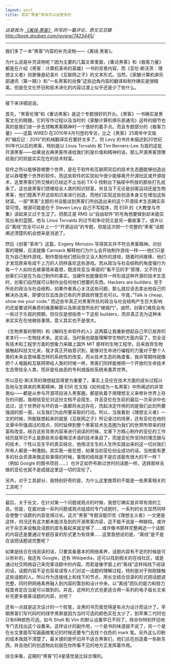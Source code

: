 ```yaml
---
layout: post
title: 其实“黑客”原本可以说更多的
---
```

*这是我为 [《离线·黑客》](http://book.douban.com/subject/26299481/) 所写的一篇评论，原文见豆瓣 http://book.douban.com/review/7423445/*

***

我们多了一本“黑客”内容的补充读物——《离线·黑客》。

为什么说是补充读物呢？因为主要的几篇文章里面，《重访黑客》和《极客力量》都是在介绍《黑客：计算机革命的英雄》一书的背景内容，而《亚伦·斯沃茨：理想主义者》则更像是纪录片《互联网之子》的文本形式。当然，《家酿计算机俱乐部通讯（第一期）》和“一名黑客的肖像”这些边角内容的翻译和制作确实是很精美。但是在文化怀旧和技术进化的内容过渡上似乎还是少了些什么。

***

接下来详细说说。

首先，“黑客伦理”和《重访黑客》是这个专题很好的开头。《黑客》一书确实是黑客文化的精髓，它的写作过程以及当时的《家酿计算机俱乐部通讯》这样的细节也真的是我们进一步去领略黑客精神时一个很好的着手点。而且专题部分的《极客力量》——这篇 WIRED 在2010年4月刊登的专访，比之《黑客》25周年中文版的“编后记：2010”的机械翻译实在要好太多了。但 Levy 的书并未描述到20世纪90年代以后的黑客，特别是以 Linus Torvalds 和 Tim Berners-Lee 为首的这批开源黑客——如果说古典黑客传递给我们的是价值和精神的话，那么开源黑客馈赠给我们的则是实实在在的技术财富。

软件之所以能够吞噬整个世界，是在于软件和互联网背后的技术生态圈能够创造出足以吞噬整个世界的软件。而这些软件的实现如今很少能够离开开源社区或开源技术，这里黑客们所交换的已经远不止当初 TX-0 控制台下抽屉中所放的那些打孔纸条了。这也是黑客们馈赠给全人类的知识财富，并且当下无论是创客运动还是生物黑客，他们既离不开这些知识来进行创造，而他们实现这些创造本身又在增加这些财富。一部“黑客”主题的书没能谈到黑客们所创造出来的这个开源技术生态确实非常可惜，根源可能是在于 Steven Levy 自己不写程序，而 ESR 的《大教堂与市集》读起来又过于生涩了。但那正是 RMS 以“自由软件”的号角想要做到却未能实现出来的蓝图，他与 Linus Torvalds 的过节和争论则又是另一番故事了。或许以后“离线”完全可以补上一个“开源运动”的专题，但是这次把一个完整的“黑客”话题阐述清楚的机会想来是消逝了。

然后《创客“革命”》这篇，Evgeny Morozov 写得其实并不符合黑客精神。对创客的理解，应该就像 Carmack 解释他们为什么会开始制作游戏一样——他们只是在为自己制作游戏，制作那些他们想玩但又没人制作的游戏，随着时间推移，他们才发现原来有成千上万的人同样喜欢这些游戏。而从政治与社会结构的角度强行为每一个人如何去做事情来着想，既违背亚当·斯密的“看不见的手”原理，又不符合创客们只是在为自己制作的事实。当硬件也能像软件一样形成这种开源的技术生态时，创客们自然就可以制作出任何他们想要的东西。Hackers are builders. 至于所处的政治与社会结构，如果作者真心关注这些问题，那么就应该去拿出他自己的解决办法来，即便仅仅去改良已有的开源政府理念也可以。毕竟，”Talk is cheap, show me your code.” 而近些年真正对黑客所处的政治与社会结构产生巨大影响的还是要说阿桑奇的维基解密以及斯诺登所处的“棱镜门”。诚然，创客们难免会有一些过于乐观的预期，但仅仅是想指责一下这些 builders，而非真正去为这种未来实实在在地做些事情，意义其实也不是很大。

《生物黑客的黎明》和《解码生命软件的人》这两篇让我重新想起自己早已放弃的老本行——生物技术来。说实话，当时我也就能理解学生物的方面内容了，完全没有技术和工程学方面的想象力来跟上国外 MIT 那样的生物工程学。后来放弃生物接触起科技文化来，我才真正开始意识到，能够对生命进行编程的力量对于整个人类的未来会意味着怎样的系统性的改变。而从技术生态的角度看，我非常期待就像把个人电脑和互联网带给人类的时候一样，黑客们同样能够把一个开放的生命技术生态带给全人类，而非是任由恶的专利或版权系统来愚弄世界。

所以亚伦·斯沃茨的理想就显得更为重要了。事实上亚伦在技术方面的成长过程以及他与生俱来的黑客精神，跟 ESR 在文档《如何成为一名黑客》中所阐述的非常类似——都是从参与开源项目进入黑客圈，都是执着于用理想主义来修补世界上存在的问题。我相信亚伦对这份文档不会陌生，并且亚伦在生前的最后一次采访中也说过，这个世界好与坏的各一面都将永远存在，而起决定作用的则是我们此刻所要强调的那一面，以及我们为此所要采取的行动。所以，当我看到《理想主义者》一文的时候，所能联想起来的就是《互联网之子》所记录过的场景，还有亚伦在他的文章中所强调过的观点，同时延伸到整个黑客技术生态圈为我们的世界所带来的财富和改变。结合这些背景内容来进行阅读的时候，文章下方精心制作的亚伦的工作经历就早已不止是那些夹杂着晦涩术语的技术条目了，而是亚伦所坚持的理念跟与的技术、个性以及生平的真实结合，他用活生生的人生所实践出来的这一切对我们所有人都是一种激励。其实我一直在想，如果当初亚伦创业成功的话，当他能有更多的社会资源来做这些事情的时候，事情的结局是不是应该能有很大的不一样？（例如 Google 的图书项目……）也许正如乔布斯过世时的话题一样，选择那样去做的亚伦也就不是成就这里这一切的亚伦了。

另外，对于工具部分，我特别好奇的是，为什么这里推荐的不能是一些黑客相关的工具呢？

***

最后，关于长文，在针对某一个问题或观点的时候，我想它确实是非常有效的工具。但是，在面对由一系列问题或观点组成的专门话题时，一系列的长文显然同样会使整个话题的内容变得过长。这次“黑客”专题没能印完《理想主义者》一文便是这样，何况还有这次都未能涉及到的开源黑客内容，这不能不说是一种缺陷。或许对于杂志来说触及话题的皮毛看起来就足够了……或许像书那样完整阐述一个话题的内容还是要通过专题目录的形式更为有效果……这里我想说的是，“离线”是不是应该把话题说完整呢？

如果是结合在线阅读的话，只要具备基本的网络素养，话题内容有不足的时候是可以弥补的，我还有 Google，还有 Wikipedia，还可以找到相关的在线社区，或是通过社交网络自己来完善话题中的内容。而若是像字面上的“离线”这样纯线下阅读的话，话题内容不足也容易误导人们对这一话题的理解过程，特别是对于刚刚接触这些话题的人。所以作为连接线上和线下的节点，用长文结合目录的形式把话题说完整，同时把网络素养融入到内容的策划和设计中来，以“离线”团队的能力和努力程度肯定应当是可以做到的。并且，这样的方式也更适合用一系列的电子版长文来补充更多极客话题的内容，对吧？

还有一点就是这次设计的一个败笔，全黑的书页我觉得是有点为设计而设计了。早期黑客们写代码时的绿字黑屏是因为当时可选的颜色实在太少了，到苹果二代时也只有6种颜色可选。如今 Shell 和 Vim 的默认设置早已不同了，除非你特别怀旧地专门去找出这个设置来。这样设计的副作用，一个是书的味道就不说了，另一个是在长文里面写写画画做笔记的时候还要专门去找个白色的 mark 笔。另外这么印刷的成本我就不清楚了，最关键的是怀旧并不适合黑客们，他们总在创造着一些新东西，并且他们的创造物此刻就在你所看不见的地方正发挥着作用。

综合来看，这期的“黑客”打4星感觉是比较合理的。
